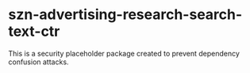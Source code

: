 # szn-advertising-research-search-text-ctr

This is a security placeholder package created to prevent dependency confusion attacks.